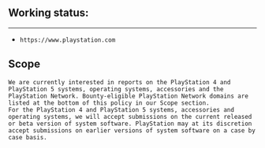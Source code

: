 ## Working status:
--------------------------------------------------------

- `https://www.playstation.com`

## Scope
```
We are currently interested in reports on the PlayStation 4 and PlayStation 5 systems, operating systems, accessories and the PlayStation Network. Bounty-eligible PlayStation Network domains are listed at the bottom of this policy in our Scope section.
For the PlayStation 4 and PlayStation 5 systems, accessories and operating systems, we will accept submissions on the current released or beta version of system software. PlayStation may at its discretion accept submissions on earlier versions of system software on a case by case basis.
```
